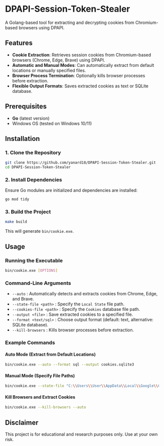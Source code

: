# DPAPI-Session-Token-Stealer

A Golang-based tool for extracting and decrypting cookies from Chromium-based browsers using DPAPI. 

## Features
- **Cookie Extraction**: Retrieves session cookies from Chromium-based browsers (Chrome, Edge, Brave) using DPAPI.
- **Automatic and Manual Modes**: Can automatically extract from default locations or manually specified files.
- **Browser Process Termination**: Optionally kills browser processes before extraction.
- **Flexible Output Formats**: Saves extracted cookies as text or SQLite database.

## Prerequisites
- **Go** (latest version)
- Windows OS (tested on Windows 10/11)

## Installation
### 1. Clone the Repository
```sh
git clone https://github.com/yanard18/DPAPI-Session-Token-Stealer.git
cd DPAPI-Session-Token-Stealer
```

### 2. Install Dependencies
Ensure Go modules are initialized and dependencies are installed:
```sh
go mod tidy
```

### 3. Build the Project
```sh
make build
```
This will generate `bin/cookie.exe`.

## Usage
### Running the Executable
```sh
bin/cookie.exe [OPTIONS]
```

### Command-Line Arguments
- `--auto` : Automatically detects and extracts cookies from Chrome, Edge, and Brave.
- `--state-file <path>` : Specify the `Local State` file path.
- `--cookies-file <path>` : Specify the `Cookies` database file path.
- `--output <file>` : Save extracted cookies to a specified file.
- `--format <text/sql>` : Choose output format (default: text, alternative: SQLite database).
- `--kill-browsers` : Kills browser processes before extraction.

### Example Commands
#### Auto Mode (Extract from Default Locations)
```sh
bin/cookie.exe --auto --format sql --output cookies.sqlite3
```

#### Manual Mode (Specify File Paths)
```sh
bin/cookie.exe --state-file "C:\\Users\\User\\AppData\\Local\\Google\\Chrome\\User Data\\Local State" --cookies-file "C:\\Users\\User\\AppData\\Local\\Google\\Chrome\\User Data\\Default\\Network\\Cookies"
```

#### Kill Browsers and Extract Cookies
```sh
bin/cookie.exe --kill-browsers --auto
```

## Disclaimer
This project is for educational and research purposes only. Use at your own risk.
